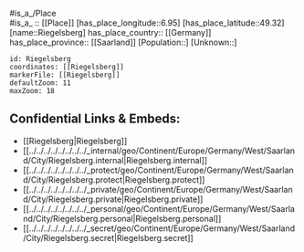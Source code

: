 ﻿---
location: [49.32,6.95] 
mapzoom: [7,12] 
mapmarker: city 
type: City
tags:
- geo/City


SpocWebEntityId: 33737
isDeleted: false
confidential: public

---
#is_a_/Place  
#is_a_ :: [[Place]] 
[has_place_longitude::6.95] 
[has_place_latitude::49.32] 
[name::Riegelsberg] 
has_place_country:: [[Germany]]  
has_place_province:: [[Saarland]] 
[Population::] 
[Unknown::] 


```leaflet
id: Riegelsberg
coordinates: [[Riegelsberg]] 
markerFile: [[Riegelsberg]] 
defaultZoom: 11 
maxZoom: 18
```


## Confidential Links & Embeds: 
- [[Riegelsberg|Riegelsberg]]  
- [[../../../../../../../../_internal/geo/Continent/Europe/Germany/West/Saarland/City/Riegelsberg.internal|Riegelsberg.internal]] 
- [[../../../../../../../../_protect/geo/Continent/Europe/Germany/West/Saarland/City/Riegelsberg.protect|Riegelsberg.protect]] 
- [[../../../../../../../../_private/geo/Continent/Europe/Germany/West/Saarland/City/Riegelsberg.private|Riegelsberg.private]] 
- [[../../../../../../../../_personal/geo/Continent/Europe/Germany/West/Saarland/City/Riegelsberg.personal|Riegelsberg.personal]] 
- [[../../../../../../../../_secret/geo/Continent/Europe/Germany/West/Saarland/City/Riegelsberg.secret|Riegelsberg.secret]] 
